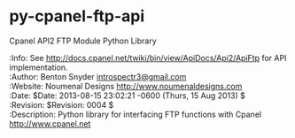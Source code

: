 py-cpanel-ftp-api
=================

Cpanel API2 FTP Module Python Library

:Info: See <http://docs.cpanel.net/twiki/bin/view/ApiDocs/Api2/ApiFtp> for API implementation.<br />
:Author: Benton Snyder <introspectr3@gmail.com><br />
:Website: Noumenal Designs <http://www.noumenaldesigns.com><br />
:Date: $Date: 2013-08-15 23:02:21 -0600 (Thurs, 15 Aug 2013) $<br />
:Revision: $Revision: 0004 $<br />
:Description: Python library for interfacing FTP functions with Cpanel <http://www.cpanel.net><br />
